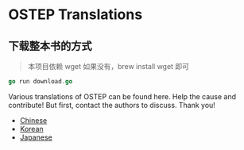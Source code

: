 # OSTEP Translations
## 下载整本书的方式
> 本项目依赖 wget 如果没有，brew install wget 即可

```go
go run download.go
```

Various translations of OSTEP can be found here. Help the cause and contribute! But first, contact the authors to discuss. Thank you!
* [Chinese](chinese)
* [Korean](korean)
* [Japanese](japanese)
